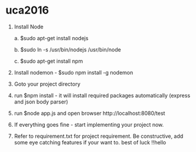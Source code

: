 # uca2016
1. Install Node

	a. $sudo apt-get install nodejs
	
	b. $sudo ln -s /usr/bin/nodejs /usr/bin/node
	
	c. $sudo apt-get install npm

2. Install nodemon - $sudo npm install -g nodemon

3. Goto your project directory

4. run $npm install   - it will install required packages automatically (express and json body parser)

5. run $node app.js and open browser http://localhost:8080/test 

6. If everything goes fine - start implementing your project now. 

7. Refer to requirement.txt for project requirement. Be constructive, add some eye catching features if your want to. best of luck !!hello 
